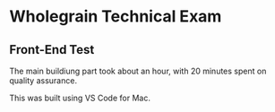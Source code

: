 # Wholegrain Technical Exam

## Front-End Test

The main buildiung part took about an hour, with 20 minutes spent on quality assurance. 

This was built using VS Code for Mac.
